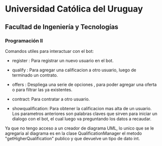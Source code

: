 # Universidad Católica del Uruguay

## Facultad de Ingeniería y Tecnologías

### Programación II

Comandos utiles para interactuar con el bot:

- register : Para registrar un nuevo usuario en el bot.

- qualify : Para agregar una calificacion a otro usuario, luego de terminado un contrato.

- offers : Despliega una serie de opciones , para poder agregar una oferta o para filtrar las ya existentes.

- contract: Para contratar a otro usuario.

- showqualification: Para obtener la calificacion mas alta de un usuario.
Los parametros anteriores son palabras claves que sirven para iniciar un dialogo con el bot, el cual luego va preguntando los datos a recaudar.

Ya que no tengo acceso a un creador de diagrama UML, lo unico que se le agregaria al diagrama
es en la clase QualificationManager el metodo "getHigherQualification" publico y que devuelve un tipo de dato int.